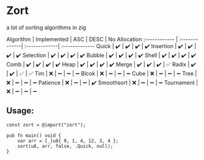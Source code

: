 # Zort

a lot of sorting algorithms in zig

Algorithm | Implemented | ASC | DESC | No Allocation
:------------ | :-------------| :-------------| :-------------
Quick | :heavy_check_mark: | :heavy_check_mark: | :heavy_check_mark: | :heavy_check_mark:
Insertion | :heavy_check_mark: | :heavy_check_mark: | :heavy_check_mark: | :heavy_check_mark:
Selection | :heavy_check_mark: | :heavy_check_mark: | :heavy_check_mark: | :heavy_check_mark:
Bubble | :heavy_check_mark: | :heavy_check_mark: | :heavy_check_mark: | :heavy_check_mark:
Shell | :heavy_check_mark: | :heavy_check_mark: | :heavy_check_mark: | :heavy_check_mark:
Comb | :heavy_check_mark: | :heavy_check_mark: | :heavy_check_mark: | :heavy_check_mark:
Heap | :heavy_check_mark: | :heavy_check_mark: | :heavy_check_mark: | :heavy_check_mark:
Merge | :heavy_check_mark: | :heavy_check_mark: | :heavy_check_mark: | :white_check_mark:
Radix | :heavy_check_mark: | :heavy_check_mark: | :white_check_mark: | :white_check_mark:
Tim | :x: | :heavy_minus_sign: | :heavy_minus_sign: | :heavy_minus_sign:
Blcok | :x: | :heavy_minus_sign: | :heavy_minus_sign: | :heavy_minus_sign:
Cube | :x: | :heavy_minus_sign: | :heavy_minus_sign: | :heavy_minus_sign:
Tree | :x: | :heavy_minus_sign: | :heavy_minus_sign: | :heavy_minus_sign:
Patience | :x: | :heavy_minus_sign: | :heavy_minus_sign: | :heavy_check_mark:
Smoothsort | :x: | :heavy_minus_sign: | :heavy_minus_sign: | :heavy_minus_sign:
Tournament | :x: | :heavy_minus_sign: | :heavy_minus_sign: | :heavy_minus_sign:

## Usage:
```zig
const zort = @import("zort");

pub fn main() void {
    var arr = [_]u8{ 9, 1, 4, 12, 3, 4 };
    sort(u8, arr, false, .Quick, null);
}
```